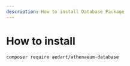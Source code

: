 ```yaml
---
description: How to install Database Package
---
```


# How to install

```shell
composer require aedart/athenaeum-database
```

